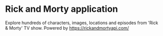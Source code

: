 # Rick and Morty application

Explore hundreds of characters, images, locations and episodes from 'Rick & Morty' TV show.
Powered by https://rickandmortyapi.com/ 